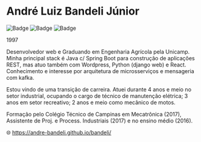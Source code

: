 # André Luiz Bandeli Júnior

![Badge](https://img.shields.io/badge/Spring-6DB33F?style=for-the-badge&logo=spring&logoColor=white)
![Badge](https://img.shields.io/badge/MySQL-00000F?style=for-the-badge&logo=mysql&logoColor=white)
![Badge](https://img.shields.io/badge/React-20232A?style=for-the-badge&logo=react&logoColor=61DAFB)

1997

Desenvolvedor web e Graduando em Engenharia Agrícola pela Unicamp. Minha principal stack é Java c/ Spring Boot para construção de aplicações REST, mas atuo também com Wordpress, Python (django web) e React. Conhecimento e interesse por arquitetura de microsserviços e mensageria com kafka.

Estou vindo de uma transição de carreira. Atuei durante 4 anos e meio no setor industrial, ocupando o cargo de técnico de manutenção elétrica; 3 anos em setor recreativo; 2 anos e meio como mecânico de motos. 

Formação pelo Colégio Técnico de Campinas em Mecatrônica (2017), Assistente de Proj. e Process. Industriais (2017) e no ensino médio (2016).

🌐 https://andre-bandeli.github.io/bandeli/
